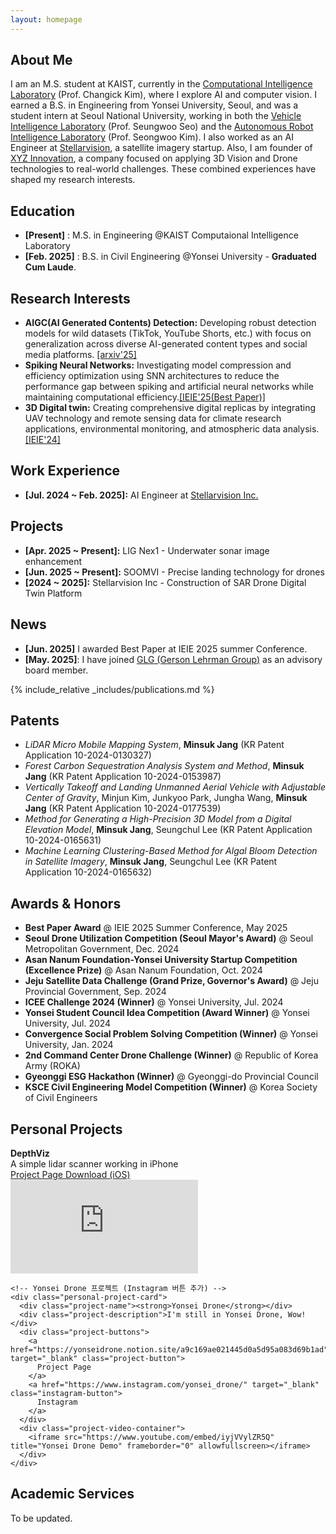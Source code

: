 ```yaml
---
layout: homepage
---
```


## About Me

I am an M.S. student at KAIST, currently in the [Computational Intelligence Laboratory](https://stellarvision.co.kr/en/) (Prof. Changick Kim), where I explore AI and computer vision. I earned a B.S. in Engineering from Yonsei University, Seoul, and was a student intern at Seoul National University, working in both the [Vehicle Intelligence Laboratory](https://vi.snu.ac.kr/) (Prof. Seungwoo Seo) and the [Autonomous Robot Intelligence Laboratory](https://vi.snu.ac.kr/) (Prof. Seongwoo Kim). I also worked as an AI Engineer at [Stellarvision](https://stellarvision.co.kr/en/), a satellite imagery startup. Also, I am founder of [XYZ Innovation](https://www.linkedin.com/company/xyzinnovation), a company focused on applying 3D Vision and Drone technologies to real-world challenges. These combined experiences have shaped my research interests.








## Education
* **[Present]** : M.S. in Engineering @KAIST Computaional Intelligence Laboratory
* **[Feb. 2025]** : B.S. in  Civil Engineering @Yonsei University - **Graduated Cum Laude**.


## Research Interests

* **AIGC(AI Generated Contents) Detection:** Developing robust detection models for wild datasets (TikTok, YouTube Shorts, etc.) with focus on generalization across diverse AI-generated content types and social media platforms. [[arxiv'25]](https://arxiv.org/abs/2506.17592)
* **Spiking Neural Networks:** Investigating model compression and efficiency optimization using SNN architectures to reduce the performance gap between spiking and artificial neural networks while maintaining computational efficiency.[[IEIE'25(Best Paper)]](https://www.linkedin.com/posts/jadenjang_neuromorphiccomputing-visiontransformer-ai-activity-7348206102817189889-3Umd?utm_source=share&utm_medium=member_desktop&rcm=ACoAAEruz8kBUKyMdf_xZCXG6yIDp-BUSGMewOA)
* **3D Digital twin:** Creating comprehensive digital replicas by integrating UAV technology and remote sensing data for climate research applications, environmental monitoring, and atmospheric data analysis.
[[IEIE'24]](https://www.dbpia.co.kr/journal/articleDetail?nodeId=NODE11890368) 


## Work Experience

* **[Jul. 2024 ~ Feb. 2025]:** AI Engineer at [Stellarvision Inc.](https://stellarvision.co.kr/en/)


## Projects

* **[Apr. 2025 ~ Present]:** LIG Nex1 - Underwater sonar image enhancement
* **[Jun. 2025 ~ Present]:** SOOMVI - Precise landing technology for drones
* **[2024 ~ 2025]:** Stellarvision Inc - Construction of SAR Drone Digital Twin Platform


## News

* **[Jun. 2025]** I awarded Best Paper at IEIE 2025 summer Conference.
* **[May. 2025]**: I have joined [GLG (Gerson Lehrman Group)](https://glginsights.com/ko/?utm_source=google&utm_medium=paid&utm_campaign=GLG%20BRAND&utm_term=glg&gad_source=1&gad_campaignid=21845526237&gclid=CjwKCAjw4K3DBhBqEiwAYtG_9FFCdtJ4EJE-E1SPtnAW7iV62W9dxZ5IUlwkiPAfuqOmnNErZj6MAxoCgygQAvD_BwE) as an advisory board member.
  
{% include_relative _includes/publications.md %}


## Patents

* *LiDAR Micro Mobile Mapping System*, **Minsuk Jang** (KR Patent Application 10-2024-0130327)
* *Forest Carbon Sequestration Analysis System and Method*, **Minsuk Jang** (KR Patent Application 10-2024-0153987)
* *Vertically Takeoff and Landing Unmanned Aerial Vehicle with Adjustable Center of Gravity*, Minjun Kim, Junkyoo Park, Jungha Wang, **Minsuk Jang** (KR Patent Application 10-2024-0177539)
* *Method for Generating a High-Precision 3D Model from a Digital Elevation Model*, **Minsuk Jang**, Seungchul Lee (KR Patent Application 10-2024-0165631)
* *Machine Learning Clustering-Based Method for Algal Bloom Detection in Satellite Imagery*, **Minsuk Jang**, Seungchul Lee (KR Patent Application 10-2024-0165632)


  
## Awards & Honors

* **Best Paper Award** @ IEIE 2025 Summer Conference, May 2025
* **Seoul Drone Utilization Competition <strong>(Seoul Mayor's Award)</strong>** @ Seoul Metropolitan Government, Dec. 2024
* **Asan Nanum Foundation-Yonsei University Startup Competition <strong>(Excellence Prize)</strong>** @ Asan Nanum Foundation, Oct. 2024
* **Jeju Satellite Data Challenge <strong>(Grand Prize, Governor's Award)</strong>** @ Jeju Provincial Government, Sep. 2024
* **ICEE Challenge 2024 (Winner)** @ Yonsei University, Jul. 2024
* **Yonsei Student Council Idea Competition (Award Winner)** @ Yonsei University, Jul. 2024
* **Convergence Social Problem Solving Competition (Winner)** @ Yonsei University, Jan. 2024
* **2nd Command Center Drone Challenge (Winner)** @ Republic of Korea Army (ROKA)
* **Gyeonggi ESG Hackathon (Winner)** @ Gyeonggi-do Provincial Council
* **KSCE Civil Engineering Model Competition (Winner)** @ Korea Society of Civil Engineers
  



## Personal Projects

<div class="main-personal-projects">
  <div class="personal-project-row">
    <!-- DepthViz 프로젝트 -->
    <div class="personal-project-card">
      <div class="project-name"><strong>DepthViz</strong></div>
      <div class="project-description">A simple lidar scanner working in iPhone</div>
      <div class="project-buttons">
        <a href="https://github.com/tersite1/DepthViz" target="_blank" class="project-button">
          Project Page
        </a>
        <a href="https://apps.apple.com/kr/app/simplepointcloudscan/id1617511625" target="_blank" class="download-button ios-button">
          Download (iOS)
        </a>
      </div>
      <div class="project-video-container">
        <iframe src="https://www.youtube.com/embed/jtFA_WKWBDY" title="DepthViz Demo" frameborder="0" allowfullscreen></iframe>
      </div>
    </div>

    <!-- Yonsei Drone 프로젝트 (Instagram 버튼 추가) -->
    <div class="personal-project-card">
      <div class="project-name"><strong>Yonsei Drone</strong></div>
      <div class="project-description">I'm still in Yonsei Drone, Wow! </div>
      <div class="project-buttons">
        <a href="https://yonseidrone.notion.site/a9c169ae021445d0a5d95a083d69b1ad" target="_blank" class="project-button">
          Project Page
        </a>
        <a href="https://www.instagram.com/yonsei_drone/" target="_blank" class="instagram-button">
          Instagram
        </a>
      </div>
      <div class="project-video-container">
        <iframe src="https://www.youtube.com/embed/iyjVVylZR5Q" title="Yonsei Drone Demo" frameborder="0" allowfullscreen></iframe>
      </div>
    </div>
  </div>
</div>







## Academic Services

To be updated.




